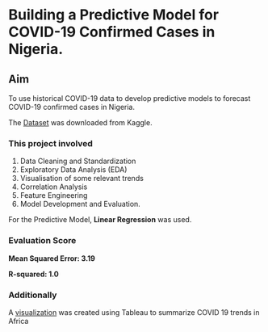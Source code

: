 # Building a Predictive Model for COVID-19 Confirmed Cases in Nigeria. 

## Aim 
To use historical COVID-19 data to develop predictive models to forecast COVID-19 confirmed cases in Nigeria.

The <a href = "https://www.kaggle.com/datasets/imdevskp/corona-virus-report">Dataset</a> was downloaded from Kaggle.

### This project involved

1. Data Cleaning and Standardization
2. Exploratory Data Analysis (EDA)
3. Visualisation of some relevant trends
4. Correlation Analysis
5. Feature Engineering 
6. Model Development and Evaluation.

For the Predictive Model, **Linear Regression** was used.

### Evaluation Score
**Mean Squared Error: 3.19**

**R-squared: 1.0**

### Additionally

A <a href = "https://public.tableau.com/views/Covid-19StatsinAfrica/Dashboard3?:language=en-US&:sid=&:redirect=auth&:display_count=n&:origin=viz_share_link">visualization</a> was created using Tableau to summarize COVID 19 trends in Africa 


	
